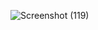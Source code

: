![Screenshot (119)](https://github.com/user-attachments/assets/82373a39-58c9-4af3-baa1-5b5f85affebd)
